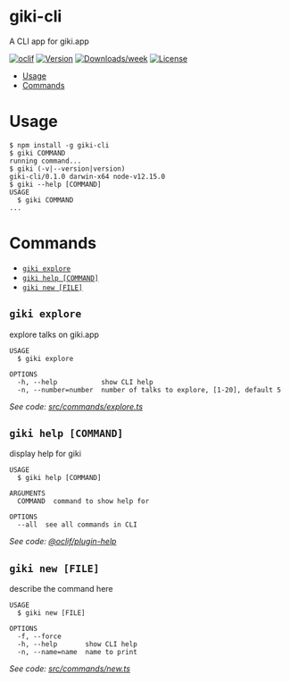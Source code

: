 giki-cli
========

A CLI app for giki.app

[![oclif](https://img.shields.io/badge/cli-oclif-brightgreen.svg)](https://oclif.io)
[![Version](https://img.shields.io/npm/v/giki-cli.svg)](https://npmjs.org/package/giki-cli)
[![Downloads/week](https://img.shields.io/npm/dw/giki-cli.svg)](https://npmjs.org/package/giki-cli)
[![License](https://img.shields.io/npm/l/giki-cli.svg)](https://github.com/jwenjian/giki-cli/blob/master/package.json)

<!-- toc -->
* [Usage](#usage)
* [Commands](#commands)
<!-- tocstop -->
# Usage
<!-- usage -->
```sh-session
$ npm install -g giki-cli
$ giki COMMAND
running command...
$ giki (-v|--version|version)
giki-cli/0.1.0 darwin-x64 node-v12.15.0
$ giki --help [COMMAND]
USAGE
  $ giki COMMAND
...
```
<!-- usagestop -->
# Commands
<!-- commands -->
* [`giki explore`](#giki-explore)
* [`giki help [COMMAND]`](#giki-help-command)
* [`giki new [FILE]`](#giki-new-file)

## `giki explore`

explore talks on giki.app

```
USAGE
  $ giki explore

OPTIONS
  -h, --help           show CLI help
  -n, --number=number  number of talks to explore, [1-20], default 5
```

_See code: [src/commands/explore.ts](https://github.com/jwenjian/giki-cli/blob/v0.1.0/src/commands/explore.ts)_

## `giki help [COMMAND]`

display help for giki

```
USAGE
  $ giki help [COMMAND]

ARGUMENTS
  COMMAND  command to show help for

OPTIONS
  --all  see all commands in CLI
```

_See code: [@oclif/plugin-help](https://github.com/oclif/plugin-help/blob/v3.1.0/src/commands/help.ts)_

## `giki new [FILE]`

describe the command here

```
USAGE
  $ giki new [FILE]

OPTIONS
  -f, --force
  -h, --help       show CLI help
  -n, --name=name  name to print
```

_See code: [src/commands/new.ts](https://github.com/jwenjian/giki-cli/blob/v0.1.0/src/commands/new.ts)_
<!-- commandsstop -->
